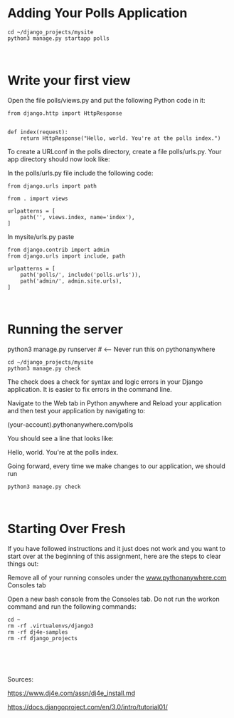 # Adding Your Polls Application

```
cd ~/django_projects/mysite
python3 manage.py startapp polls
```
&nbsp;


# Write your first view
Open the file polls/views.py and put the following Python code in it:
```
from django.http import HttpResponse


def index(request):
    return HttpResponse("Hello, world. You're at the polls index.")
```
To create a URLconf in the polls directory, create a file polls/urls.py. Your app directory should now look like:


In the polls/urls.py file include the following code:
```
from django.urls import path

from . import views

urlpatterns = [
    path('', views.index, name='index'),
]
```
In mysite/urls.py paste
```
from django.contrib import admin
from django.urls import include, path

urlpatterns = [
    path('polls/', include('polls.urls')),
    path('admin/', admin.site.urls),
]

```
&nbsp;


# Running the server
python3 manage.py runserver     # <-- Never run this on pythonanywhere

```
cd ~/django_projects/mysite
python3 manage.py check
```
The check does a check for syntax and logic errors in your Django application. It is easier to fix errors in the command line.

Navigate to the Web tab in Python anywhere and Reload your application and then test your application by navigating to:

(your-account).pythonanywhere.com/polls

You should see a line that looks like:

Hello, world. You're at the polls index.

Going forward, every time we make changes to our application, we should run

```
python3 manage.py check
```
&nbsp;


# Starting Over Fresh

If you have followed instructions and it just does not work and you want to start over at the beginning of this assignment, here are the steps to clear things out:

Remove all of your running consoles under the www.pythonanywhere.com Consoles tab

Open a new bash console from the Consoles tab. Do not run the workon command and run the following commands:

    cd ~
    rm -rf .virtualenvs/django3
    rm -rf dj4e-samples
    rm -rf django_projects

&nbsp;

&nbsp;

Sources:

https://www.dj4e.com/assn/dj4e_install.md

https://docs.djangoproject.com/en/3.0/intro/tutorial01/
